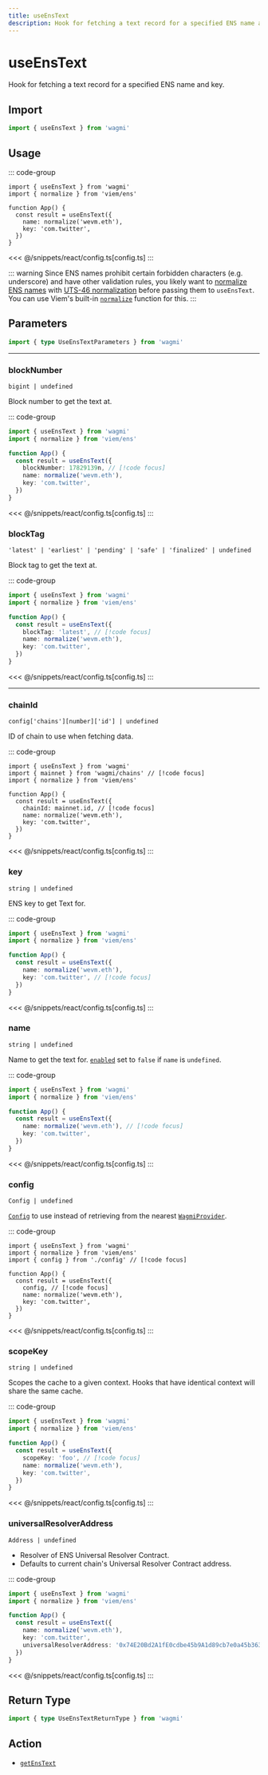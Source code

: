 ```yaml
---
title: useEnsText
description: Hook for fetching a text record for a specified ENS name and key.
---
```


<script setup>
const packageName = 'wagmi'
const actionName = 'getEnsText'
const typeName = 'GetEnsText'
const TData = 'string | null'
const TError = 'GetEnsTextErrorType'
</script>

# useEnsText

Hook for fetching a text record for a specified ENS name and key.

## Import

```ts
import { useEnsText } from 'wagmi'
```

## Usage

::: code-group
```tsx [index.tsx]
import { useEnsText } from 'wagmi'
import { normalize } from 'viem/ens'

function App() {
  const result = useEnsText({
    name: normalize('wevm.eth'),
    key: 'com.twitter',
  })
}
```
<<< @/snippets/react/config.ts[config.ts]
:::

::: warning
Since ENS names prohibit certain forbidden characters (e.g. underscore) and have other validation rules, you likely want to [normalize ENS names](https://docs.ens.domains/contract-api-reference/name-processing#normalising-names) with [UTS-46 normalization](https://unicode.org/reports/tr46) before passing them to `useEnsText`. You can use Viem's built-in [`normalize`](https://viem.sh/docs/ens/utilities/normalize) function for this.
:::

## Parameters

```ts
import { type UseEnsTextParameters } from 'wagmi'
```

---

### blockNumber

`bigint | undefined`

Block number to get the text at.

::: code-group
```ts [index.ts]
import { useEnsText } from 'wagmi'
import { normalize } from 'viem/ens'

function App() {
  const result = useEnsText({
    blockNumber: 17829139n, // [!code focus]
    name: normalize('wevm.eth'),
    key: 'com.twitter',
  })
}
```
<<< @/snippets/react/config.ts[config.ts]
:::

### blockTag

`'latest' | 'earliest' | 'pending' | 'safe' | 'finalized' | undefined`

Block tag to get the text at.

::: code-group
```ts [index.ts]
import { useEnsText } from 'wagmi'
import { normalize } from 'viem/ens'

function App() {
  const result = useEnsText({
    blockTag: 'latest', // [!code focus]
    name: normalize('wevm.eth'),
    key: 'com.twitter',
  })
}
```
<<< @/snippets/react/config.ts[config.ts]
:::

---

### chainId

`config['chains'][number]['id'] | undefined`

ID of chain to use when fetching data.

::: code-group
```tsx [index.tsx]
import { useEnsText } from 'wagmi'
import { mainnet } from 'wagmi/chains' // [!code focus]
import { normalize } from 'viem/ens'

function App() {
  const result = useEnsText({
    chainId: mainnet.id, // [!code focus]
    name: normalize('wevm.eth'),
    key: 'com.twitter',
  })
}
```
<<< @/snippets/react/config.ts[config.ts]
:::

### key

`string | undefined`

ENS key to get Text for.

::: code-group
```ts [index.ts]
import { useEnsText } from 'wagmi'
import { normalize } from 'viem/ens'

function App() {
  const result = useEnsText({
    name: normalize('wevm.eth'),
    key: 'com.twitter', // [!code focus]
  })
}
```
<<< @/snippets/react/config.ts[config.ts]
:::


### name

`string | undefined`

Name to get the text for. [`enabled`](#enabled) set to `false` if `name` is `undefined`.

::: code-group
```ts [index.ts]
import { useEnsText } from 'wagmi'
import { normalize } from 'viem/ens'

function App() {
  const result = useEnsText({
    name: normalize('wevm.eth'), // [!code focus]
    key: 'com.twitter',
  })
}
```
<<< @/snippets/react/config.ts[config.ts]
:::

### config

`Config | undefined`

[`Config`](/react/api/createConfig#config) to use instead of retrieving from the nearest [`WagmiProvider`](/react/api/WagmiProvider).

::: code-group
```tsx [index.tsx]
import { useEnsText } from 'wagmi'
import { normalize } from 'viem/ens'
import { config } from './config' // [!code focus]

function App() {
  const result = useEnsText({
    config, // [!code focus]
    name: normalize('wevm.eth'),
    key: 'com.twitter',
  })
}
```
<<< @/snippets/react/config.ts[config.ts]
:::

### scopeKey

`string | undefined`

Scopes the cache to a given context. Hooks that have identical context will share the same cache.

::: code-group
```ts [index.ts]
import { useEnsText } from 'wagmi'
import { normalize } from 'viem/ens'

function App() {
  const result = useEnsText({
    scopeKey: 'foo', // [!code focus]
    name: normalize('wevm.eth'),
    key: 'com.twitter',
  })
}
```
<<< @/snippets/react/config.ts[config.ts]
:::

### universalResolverAddress

`Address | undefined`

- Resolver of ENS Universal Resolver Contract.
- Defaults to current chain's Universal Resolver Contract address.

::: code-group
```ts [index.ts]
import { useEnsText } from 'wagmi'
import { normalize } from 'viem/ens'

function App() {
  const result = useEnsText({
    name: normalize('wevm.eth'),
    key: 'com.twitter',
    universalResolverAddress: '0x74E20Bd2A1fE0cdbe45b9A1d89cb7e0a45b36376', // [!code focus]
  })
}
```
<<< @/snippets/react/config.ts[config.ts]
:::

<!--@include: @shared/query-options.md-->

## Return Type

```ts
import { type UseEnsTextReturnType } from 'wagmi'
```

<!--@include: @shared/query-result.md-->

<!--@include: @shared/query-imports.md-->

## Action

- [`getEnsText`](/core/api/actions/getEnsText)
